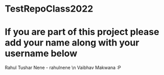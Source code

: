 # TestRepoClass2022
# If you are part of this project please add your name along with your username below

Rahul Tushar Nene - rahulnene \n
Vaibhav Makwana :P

